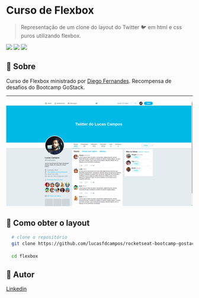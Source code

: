 # Curso de Flexbox
> Representação de um clone do layout do Twitter 🐦 em html e css puros utilizando flexbox.

<p>
<img src="https://img.shields.io/badge/-HTML5-E34F26" />

<img src="https://img.shields.io/badge/-CSS3-1572B6" />

<img src="https://img.shields.io/badge/from-rocketseat-blueviolet" />
<p>

<h2>📌 Sobre</h2>
<span>
Curso de Flexbox ministrado por <a href="https://github.com/diego3g">Diego Fernandes</a>. Recompensa de desafios do Bootcamp GoStack.
<span>

<hr>

<img src="./images/layout.png" alt="Layout">

<br />

<h2>📃 Como obter o layout</h2>

```bash
  # clone o repositório
  git clone https://github.com/lucasfdcampos/rocketseat-bootcamp-gostack-bonus-cursos.git

  cd flexbox
```

<h2>📝 Autor</h2>
<a href="https://www.linkedin.com/in/lucasfdcampos/">Linkedin</a>

